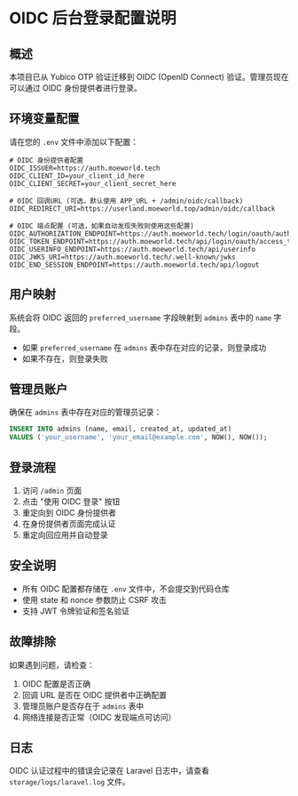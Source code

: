# OIDC 后台登录配置说明

## 概述

本项目已从 Yubico OTP 验证迁移到 OIDC (OpenID Connect) 验证。管理员现在可以通过 OIDC 身份提供者进行登录。

## 环境变量配置

请在您的 `.env` 文件中添加以下配置：

```env
# OIDC 身份提供者配置
OIDC_ISSUER=https://auth.moeworld.tech
OIDC_CLIENT_ID=your_client_id_here
OIDC_CLIENT_SECRET=your_client_secret_here

# OIDC 回调URL (可选，默认使用 APP_URL + /admin/oidc/callback)
OIDC_REDIRECT_URI=https://userland.moeworld.top/admin/oidc/callback

# OIDC 端点配置 (可选，如果自动发现失败则使用这些配置)
OIDC_AUTHORIZATION_ENDPOINT=https://auth.moeworld.tech/login/oauth/authorize
OIDC_TOKEN_ENDPOINT=https://auth.moeworld.tech/api/login/oauth/access_token
OIDC_USERINFO_ENDPOINT=https://auth.moeworld.tech/api/userinfo
OIDC_JWKS_URI=https://auth.moeworld.tech/.well-known/jwks
OIDC_END_SESSION_ENDPOINT=https://auth.moeworld.tech/api/logout
```

## 用户映射

系统会将 OIDC 返回的 `preferred_username` 字段映射到 `admins` 表中的 `name` 字段。

- 如果 `preferred_username` 在 `admins` 表中存在对应的记录，则登录成功
- 如果不存在，则登录失败

## 管理员账户

确保在 `admins` 表中存在对应的管理员记录：

```sql
INSERT INTO admins (name, email, created_at, updated_at) 
VALUES ('your_username', 'your_email@example.com', NOW(), NOW());
```

## 登录流程

1. 访问 `/admin` 页面
2. 点击 "使用 OIDC 登录" 按钮
3. 重定向到 OIDC 身份提供者
4. 在身份提供者页面完成认证
5. 重定向回应用并自动登录

## 安全说明

- 所有 OIDC 配置都存储在 `.env` 文件中，不会提交到代码仓库
- 使用 state 和 nonce 参数防止 CSRF 攻击
- 支持 JWT 令牌验证和签名验证

## 故障排除

如果遇到问题，请检查：

1. OIDC 配置是否正确
2. 回调 URL 是否在 OIDC 提供者中正确配置
3. 管理员账户是否存在于 `admins` 表中
4. 网络连接是否正常（OIDC 发现端点可访问）

## 日志

OIDC 认证过程中的错误会记录在 Laravel 日志中，请查看 `storage/logs/laravel.log` 文件。
